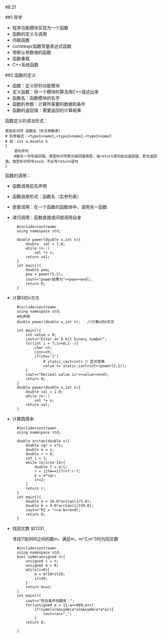 #8.21

##1.导学
- 程序功能模块实现为一个函数
- 函数的定义与调用
- 内联函数
- constexpr函数常量表达式函数
- 带默认参数值的函数
- 函数重载
- C++系统函数

##2.函数的定义
- 函数：定义好的功能模块
- 定义函数：将一个模块的算法用C++描述出来
- 函数名：函数模块的名字
- 函数的参数：计算所需要的数据和条件
- 函数的返回值：需要返回的计算结果

函数定义的语法形式：

	类型标识符 函数名（形式参数表）	
	# 形参格式：<type1>name1,<type2>name2,<type3>name3
	# 如：int a,double b
	{
		语句序列
		#最后一句写返回值。类型标识符表示返回值类型，由return语句给出返回值，若无返回值。类型标识符写void，不必写return语句
	}
函数的调用：
- 函数调用前先声明
- 函数调用形式：函数名（实参列表） 
- 嵌套调用：在一个函数的函数体中，调用另一函数
- 递归调用：函数直接或间接调用自身

		#include<iostream>
		using namespace std;
		
		double power(double x,int n){
			double	val = 1.0;
			while (n--)
				val *= x;
			return val;
		}
		int main(){
			double pow;
			pow = power(5,2);
			cout<<"power结果为"<<pow<<endl;
			return 0;
		}
- 计算X的n次方

		#include<iostream>
		using namespace std;
		#先声明
		double power(double x,int n);	//计算x的n次方 
		
		int main(){
			int value = 0;
			cout<<"Enter an 8 bit binary number";
			for(int i = 7;i>=0;i--){
				char ch;
				cin>>ch;
				if(ch=='1')
					# static_cast<int>（）显式转换
					value += static_cast<int>(power(2,1));
			}
			cout<<"Decimal value is"<<value<<endl;
			return 0;
		}
		double power(double x,int n){
			double val = 1.0;
			while (n--)
				val *= x;
			return val;
		} 

- 计算圆周率

		#include<iostream>
		using namespace std;
		
		double arctan(double x){
			double sqr = x*x;
			double e = x;
			double r = 0;
			int i = 1;
			while (e/i>1e-15){
				double f = e/i;
				r = (i%4==1)?r+f:r-f;
				e = e*sqr;
				i+=2;
			}
			return r;
		}
		int main(){
			double a = 16.0*arctan(1/5.0);
			double b = 4.0*arctan(1/239.0);
			cout<<"PI = "<<a-b<<endl;
			return 0;
		}
- 找回文数 如1331.

	寻找11到999之间的数m，满足m，m^2,m^3均为回文数

		#include<iostream>
		using namespace std;
		bool symm(unsigned n){
			unsigned i = n;
			unsigned m = 0;
			while(i>0){
				m = m*10+i%10;
				i/=10;
			}
			return m==n;
		}
		int main(){
			cout<<"符合条件的数有：";
			for(unsigned a = 11;a<=999;a++)
				if(symm(a)&&symm(a*a)&&symm(a*a*a)){
					cout<<a<<",";
				}
			return 0;
			
		}
		